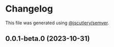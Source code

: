 # Changelog

This file was generated using [@jscutlery/semver](https://github.com/jscutlery/semver).

## 0.0.1-beta.0 (2023-10-31)
